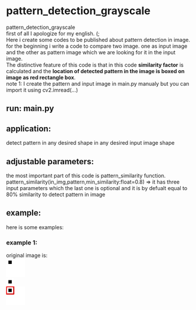 # pattern_detection_grayscale
pattern_detection_grayscale<br />
first of all I apologize for my english. (;<br />
Here i create some codes to be published about pattern detection in image.<br />
for the beginning i write a code to compare two image. one as input image and the other as pattern image which we are looking for it in the input image.<br />
The distinctive feature of this code is that in this code **similarity factor** is calculated and the **location of detected pattern in the image is boxed on image as red rectangle box**.<br />
note 1: I create the pattern and input image in main.py manualy but you can import it using cv2.imread(...)
## run: main.py

## application:
detect pattern in any desired shape in any desired input image shape

## adjustable parameters:
the most important part of this code is pattern_similarity function.
pattern_similarity(in_img,pattern,min_similarity:float=0.8) => it has three input parameters which the last one is optional and it is by defualt equal to 80% similarity to detect pattern in image
## example:
here is some examples:<br />
### example 1:
original image is:<br />
!["original image"](initial_img.jpg)<br />
![pattern image](pattern1.jpg)<br />
![detected pattern image](BGR_detected.jpg)<br />

